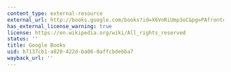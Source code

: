 ```yaml
---
content_type: external-resource
external_url: http://books.google.com/books?id=X6VnRiUmp3oC&pg=PAfrontcover
has_external_license_warning: true
license: https://en.wikipedia.org/wiki/All_rights_reserved
status: ''
title: Google Books
uid: b7137cb1-a820-422d-ba06-0affcbdebba7
wayback_url: ''
---
```


